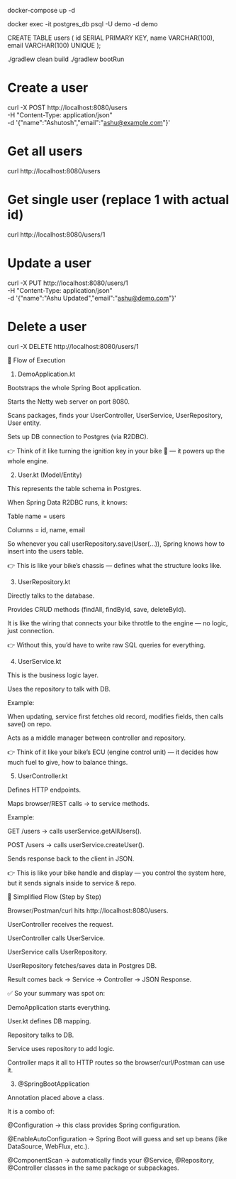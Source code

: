 docker-compose up -d


docker exec -it postgres_db psql -U demo -d demo

CREATE TABLE users (
  id SERIAL PRIMARY KEY,
  name VARCHAR(100),
  email VARCHAR(100) UNIQUE
);


./gradlew clean build
./gradlew bootRun


# Create a user
curl -X POST http://localhost:8080/users \
  -H "Content-Type: application/json" \
  -d '{"name":"Ashutosh","email":"ashu@example.com"}'

# Get all users
curl http://localhost:8080/users

# Get single user (replace 1 with actual id)
curl http://localhost:8080/users/1

# Update a user
curl -X PUT http://localhost:8080/users/1 \
  -H "Content-Type: application/json" \
  -d '{"name":"Ashu Updated","email":"ashu@demo.com"}'

# Delete a user
curl -X DELETE http://localhost:8080/users/1



🔹 Flow of Execution
1. DemoApplication.kt

Bootstraps the whole Spring Boot application.

Starts the Netty web server on port 8080.

Scans packages, finds your UserController, UserService, UserRepository, User entity.

Sets up DB connection to Postgres (via R2DBC).

👉 Think of it like turning the ignition key in your bike 🚴 — it powers up the whole engine.

2. User.kt (Model/Entity)

This represents the table schema in Postgres.

When Spring Data R2DBC runs, it knows:

Table name = users

Columns = id, name, email

So whenever you call userRepository.save(User(...)), Spring knows how to insert into the users table.

👉 This is like your bike’s chassis — defines what the structure looks like.

3. UserRepository.kt

Directly talks to the database.

Provides CRUD methods (findAll, findById, save, deleteById).

It is like the wiring that connects your bike throttle to the engine — no logic, just connection.

👉 Without this, you’d have to write raw SQL queries for everything.

4. UserService.kt

This is the business logic layer.

Uses the repository to talk with DB.

Example:

When updating, service first fetches old record, modifies fields, then calls save() on repo.

Acts as a middle manager between controller and repository.

👉 Think of it like your bike’s ECU (engine control unit) — it decides how much fuel to give, how to balance things.

5. UserController.kt

Defines HTTP endpoints.

Maps browser/REST calls → to service methods.

Example:

GET /users → calls userService.getAllUsers().

POST /users → calls userService.createUser().

Sends response back to the client in JSON.

👉 This is like your bike handle and display — you control the system here, but it sends signals inside to service & repo.

🔹 Simplified Flow (Step by Step)

Browser/Postman/curl hits http://localhost:8080/users.

UserController receives the request.

UserController calls UserService.

UserService calls UserRepository.

UserRepository fetches/saves data in Postgres DB.

Result comes back → Service → Controller → JSON Response.

✅ So your summary was spot on:

DemoApplication starts everything.

User.kt defines DB mapping.

Repository talks to DB.

Service uses repository to add logic.

Controller maps it all to HTTP routes so the browser/curl/Postman can use it.



3. @SpringBootApplication

Annotation placed above a class.

It is a combo of:

@Configuration → this class provides Spring configuration.

@EnableAutoConfiguration → Spring Boot will guess and set up beans (like DataSource, WebFlux, etc.).

@ComponentScan → automatically finds your @Service, @Repository, @Controller classes in the same package or subpackages.
